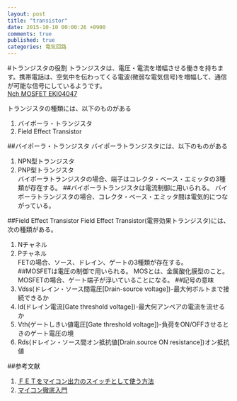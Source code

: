 ```yaml
---
layout: post
title: "transistor"
date: 2015-10-10 00:00:26 +0900
comments: true
published: true
categories: 電気回路
---
```

#トランジスタの役割
トランジスタは、電圧・電流を増幅させる働きを持ちます。携帯電話は、空気中を伝わってくる電波(微弱な電気信号)を増幅して、通信が可能な信号にしているようです。  
[Nch MOSFET EKI04047](http://akizukidenshi.com/img/goods/C/I-08423.jpg)

トランジスタの種類には、以下のものがある  
1. バイポーラ・トランジスタ  
2. Field Effect Transistor  

##バイポーラ・トランジスタ
バイポーラトランジスタには、以下のものがある  
1. NPN型トランジスタ  
2. PNP型トランジスタ  
バイポーラトランジスタの場合、端子はコレクタ・ベース・エミッタの3種類が存在する。
##バイポーラトランジスタは電流制御に用いられる。
バイポーラトランジスタの場合、コレクタ・ベース・エミッタ間は電気的につながっている。

##Field Effect Transistor
Field Effect Transistor(電界効果トランジスタ)には、次の種類がある。  
1. Nチャネル  
2. Pチャネル  
FETの場合、ソース、ドレイン、ゲートの3種類が存在する。  
##MOSFETは電圧の制御で用いられる。
MOSとは、金属酸化膜型のこと。
MOSFETの場合、ゲート端子が浮いていることになる。
##記号の意味
1. Vdss(ドレイン・ソース間電圧[Drain-source voltage])-最大何ボルトまで接続できるか
2. ld(ドレイン電流[Gate threshold voltage])-最大何アンペアの電流を流せるか
3. Vth(ゲートしきい値電圧[Gate threshold voltage])-負荷をON/OFFさせるときのゲート電圧の境
4. Rds(ドレイン・ソース間オン抵抗値[Drain.source ON resistance])オン抵抗値

##参考文献  
1. [ＦＥＴをマイコン出力のスイッチとして使う方法](http://www.geocities.jp/zattouka/GarageHouse/micon/circuit/FET.htm)
2. [マイコン徹底入門](http://miqn.net/periph/63.html)


